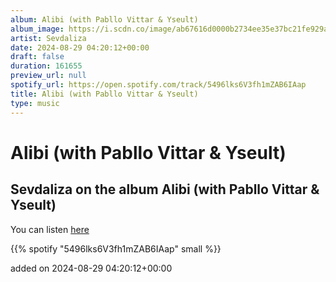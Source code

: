 ```yaml
---
album: Alibi (with Pabllo Vittar & Yseult)
album_image: https://i.scdn.co/image/ab67616d0000b2734ee35e37bc21fe929a4d3605
artist: Sevdaliza
date: 2024-08-29 04:20:12+00:00
draft: false
duration: 161655
preview_url: null
spotify_url: https://open.spotify.com/track/5496lks6V3fh1mZAB6IAap
title: Alibi (with Pabllo Vittar & Yseult)
type: music
---
```



# Alibi (with Pabllo Vittar & Yseult)

## Sevdaliza on the album Alibi (with Pabllo Vittar & Yseult)

You can listen [here](https://open.spotify.com/track/5496lks6V3fh1mZAB6IAap)

{{% spotify "5496lks6V3fh1mZAB6IAap" small %}}

added on 2024-08-29 04:20:12+00:00